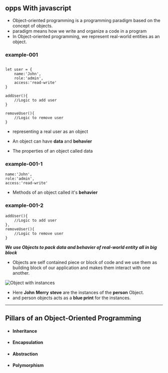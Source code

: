 ## opps With javascript 

- Object-oriented programming is a programming paradigm based on the concept of objects.
- paradigm means how we write and organize a code in a program 
- In Object-oriented programming, we represent real-world entities as an object.

### example-001

```

let user = {
    name:'John',
    role:'admin',
    access:'read-write'
}

addUser(){
    //Logic to add user
}

removeUser(){
    //Logic to remove user
}

```
- representing a real user as an object 
- An object can have **data** and **behavier**

- The properties of an object called data

### example-001-1

```
name:'John',
role:'admin',
access:'read-write'
```
 
- Methods of an object called it's **behavier**

### example-001-2

```
addUser(){
    //Logic to add user
},
removeUser(){
    //Logic to remove user
}

```

***We use Objects to pack data and behavier of real-world entity all in big block***

- Objects are self contained piece or block of code and we use them as building block of our application and makes them interact with one another.

![Object with instances](https://i.ibb.co/2MV6gMz/Capture.png)

 - Here **John** **Merry** **steve**  are the instances of the **person** Object.
 - and person objects acts as a **blue print** for the instances.


 ---

 

 ## Pillars of an Object-Oriented Programming
 - #### Inheritance
 - #### Encapsulation
 - #### Abstraction
 - #### Polymorphism
